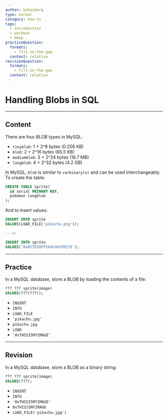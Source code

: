 ```yaml
---
author: mihaiberq
type: normal
category: how-to
tags:
  - introduction
  - workout
  - deep
practiceQuestion:
  formats:
    - fill-in-the-gap
  context: relative
revisionQuestion:
  formats:
    - fill-in-the-gap
  context: relative
---
```


# Handling Blobs in SQL


---

## Content

There are four *BLOB* types in MySQL:

- `tinyblob`: 1 + 2^8 bytes (0.256 KB)
- `blob`: 2 + 2^16 bytes (65.5 KB)
- `mediumblob`: 3 + 2^24 bytes (16.7 MB)
- `longblob`: 4 + 2^32 bytes (4.2 GB)

In MySQL, `blob` is similar to `varbinary(n)` and can be used interchangeably. To create the table:

```sql
CREATE TABLE sprite(
  id serial PRIMARY KEY,
  pokemon longblob
);
```

And to insert values:

```sql
INSERT INTO sprite
VALUES(LOAD_FILE('pikachu.png'));

-- or

INSERT INTO sprite
VALUES('0xBYTESOFPIKACHUSPRITE');
```


---

## Practice

In a MySQL database, store a BLOB by loading the contents of a file:

```sql
??? ??? sprite(image)
VALUES(???(???));
```

- `INSERT`
- `INTO`
- `LOAD_FILE`
- `'pikachu.jpg'`
- `pikachu.jpg`
- `LOAD`
- `'0xTHISISMYIMAGE'`


---

## Revision

In a MySQL database, store a BLOB as a binary string:

```sql
??? ??? sprite(image)
VALUES(???);
```

- `INSERT`
- `INTO`
- `'0xTHISISMYIMAGE'`
- `0xTHISISMYIMAGE`
- `LOAD_FILE('pikachu.jpg')`

